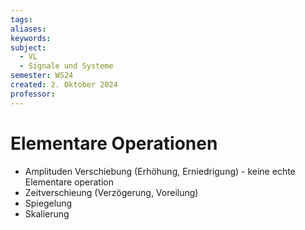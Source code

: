 ```yaml
---
tags: 
aliases: 
keywords: 
subject:
  - VL
  - Signale und Systeme
semester: WS24
created: 2. Oktober 2024
professor:
---
```

 
# Elementare Operationen

- Amplituden Verschiebung (Erhöhung, Erniedrigung) - keine echte Elementare operation
- Zeitverschieung (Verzögerung, Voreilung)
- Spiegelung
- Skalierung